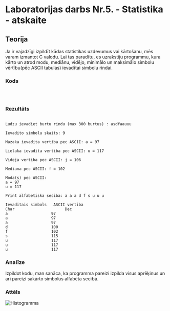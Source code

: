 <!-- https://help.github.com/en/github/writing-on-github/basic-writing-and-formatting-syntax -->
# Laboratorijas darbs Nr.5. - Statistika - atskaite

## Teorija
Ja ir vajadzīgi izpildīt kādas statistikas uzdevumus vai kārtošanu, mēs varam izmantot C valodu.
Lai tas paradītu, es uzrakstīju programmu, kura kārto un atrod modu, mediānu, vidējo, minimālo un maksimālo simbolu vērtību(pēc ASCII tabulas) ievadītai simbolu rindai.    

### Kods
```



```  

### Rezultāts
```

Ludzu ievadiet burtu rindu (max 300 burtus) : asdfaauuu

Ievadito simbolu skaits: 9

Mazaka ievadita vertiba pec ASCII: a = 97 

Lielaka ievadita vertiba pec ASCII: u = 117 

Videja vertiba pec ASCII: j = 106 

Mediana pec ASCII: f = 102 

Moda(s) pec ASCII: 
a = 97 
u = 117 

Print alfabetiska seciba: a a a d f s u u u 

Ievaditais simbols 	 ASCII vertiba
Char 		              Dec 
a 			        97 
a 			        97 
a 			        97 
d 			        100 
f 			        102 
s 			        115 
u 			        117 
u 			        117 
u 			        117 

```

### Analīze
Izpildot kodu, man sanāca, ka programma pareizi izpilda visus aprēķinus un arī pareizi sakārto simbolus alfabēta secībā.

### Attēls

![Histogramma]()


